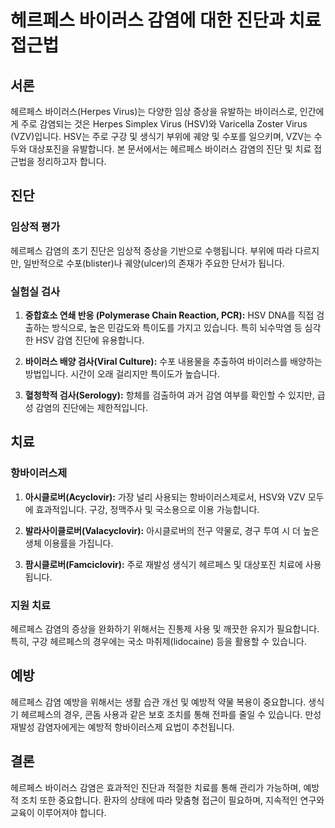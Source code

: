 # 헤르페스 바이러스 감염에 대한 진단과 치료 접근법

## 서론
헤르페스 바이러스(Herpes Virus)는 다양한 임상 증상을 유발하는 바이러스로, 인간에게 주로 감염되는 것은 Herpes Simplex Virus (HSV)와 Varicella Zoster Virus (VZV)입니다. HSV는 주로 구강 및 생식기 부위에 궤양 및 수포를 일으키며, VZV는 수두와 대상포진을 유발합니다. 본 문서에서는 헤르페스 바이러스 감염의 진단 및 치료 접근법을 정리하고자 합니다.

## 진단

### 임상적 평가
헤르페스 감염의 초기 진단은 임상적 증상을 기반으로 수행됩니다. 부위에 따라 다르지만, 일반적으로 수포(blister)나 궤양(ulcer)의 존재가 주요한 단서가 됩니다.

### 실험실 검사
1. **중합효소 연쇄 반응 (Polymerase Chain Reaction, PCR):** HSV DNA를 직접 검출하는 방식으로, 높은 민감도와 특이도를 가지고 있습니다. 특히 뇌수막염 등 심각한 HSV 감염 진단에 유용합니다.

2. **바이러스 배양 검사(Viral Culture):** 수포 내용물을 추출하여 바이러스를 배양하는 방법입니다. 시간이 오래 걸리지만 특이도가 높습니다.

3. **혈청학적 검사(Serology):** 항체를 검출하여 과거 감염 여부를 확인할 수 있지만, 급성 감염의 진단에는 제한적입니다.

## 치료

### 항바이러스제
1. **아시클로버(Acyclovir):** 가장 널리 사용되는 항바이러스제로서, HSV와 VZV 모두에 효과적입니다. 구강, 정맥주사 및 국소용으로 이용 가능합니다.

2. **발라사이클로버(Valacyclovir):** 아시클로버의 전구 약물로, 경구 투여 시 더 높은 생체 이용률을 가집니다.

3. **팜시클로버(Famciclovir):** 주로 재발성 생식기 헤르페스 및 대상포진 치료에 사용됩니다.

### 지원 치료
헤르페스 감염의 증상을 완화하기 위해서는 진통제 사용 및 깨끗한 유지가 필요합니다. 특히, 구강 헤르페스의 경우에는 국소 마취제(lidocaine) 등을 활용할 수 있습니다.

## 예방
헤르페스 감염 예방을 위해서는 생활 습관 개선 및 예방적 약물 복용이 중요합니다. 생식기 헤르페스의 경우, 콘돔 사용과 같은 보호 조치를 통해 전파를 줄일 수 있습니다. 만성 재발성 감염자에게는 예방적 항바이러스제 요법이 추천됩니다.

## 결론
헤르페스 바이러스 감염은 효과적인 진단과 적절한 치료를 통해 관리가 가능하며, 예방적 조치 또한 중요합니다. 환자의 상태에 따라 맞춤형 접근이 필요하며, 지속적인 연구와 교육이 이루어져야 합니다.